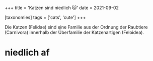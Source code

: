+++
title = 'Katzen sind niedlich 🐱'
date = 2021-09-02

[taxonomies]
tags = ['cats', 'cute']
+++

Die Katzen (Felidae) sind eine Familie aus der Ordnung der Raubtiere (Carnivora) innerhalb der Überfamilie der Katzenartigen (Feloidea).
<!-- more -->

# niedlich af